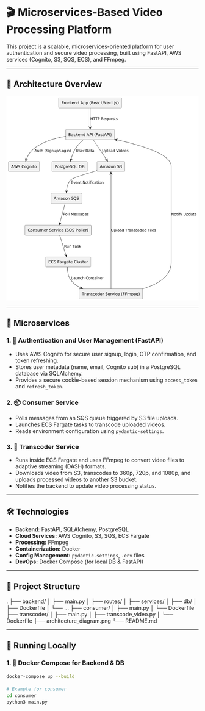 # 🎬 Microservices-Based Video Processing Platform

This project is a scalable, microservices-oriented platform for user authentication and secure video processing, built using FastAPI, AWS services (Cognito, S3, SQS, ECS), and FFmpeg.

---

## 📌 Architecture Overview

![Architecture Diagram](./architecture_diagram.png)

---

## 🧩 Microservices

### 1. 🔐 Authentication and User Management (FastAPI)
- Uses AWS Cognito for secure user signup, login, OTP confirmation, and token refreshing.
- Stores user metadata (name, email, Cognito sub) in a PostgreSQL database via SQLAlchemy.
- Provides a secure cookie-based session mechanism using `access_token` and `refresh_token`.

### 2. 📦 Consumer Service
- Polls messages from an SQS queue triggered by S3 file uploads.
- Launches ECS Fargate tasks to transcode uploaded videos.
- Reads environment configuration using `pydantic-settings`.

### 3. 🎥 Transcoder Service
- Runs inside ECS Fargate and uses FFmpeg to convert video files to adaptive streaming (DASH) formats.
- Downloads video from S3, transcodes to 360p, 720p, and 1080p, and uploads processed videos to another S3 bucket.
- Notifies the backend to update video processing status.

---

## 🛠 Technologies

- **Backend:** FastAPI, SQLAlchemy, PostgreSQL
- **Cloud Services:** AWS Cognito, S3, SQS, ECS Fargate
- **Processing:** FFmpeg
- **Containerization:** Docker
- **Config Management:** `pydantic-settings`, `.env` files
- **DevOps:** Docker Compose (for local DB & FastAPI)

---

## 📁 Project Structure
. ├── backend/ │ ├── main.py │ ├── routes/ │ ├── services/ │ ├── db/ │ ├── Dockerfile │ └── ... ├── consumer/ │ ├── main.py │ └── Dockerfile ├── transcoder/ │ ├── main.py │ ├── transcode_video.py │ └── Dockerfile ├── architecture_diagram.png └── README.md

---

## 🚀 Running Locally

### 1. 🐳 Docker Compose for Backend & DB
```bash
docker-compose up --build

# Example for consumer
cd consumer
python3 main.py
